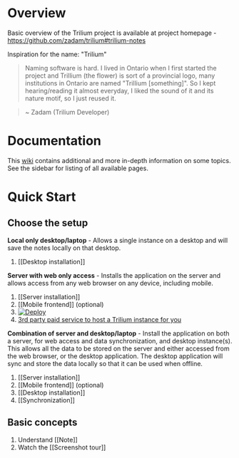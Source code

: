 # Overview
Basic overview of the Trilium project is available at project homepage - https://github.com/zadam/trilium#trilium-notes

Inspiration for the name: "Trilium"
> Naming software is hard. I lived in Ontario when I first started the project and Trillium (the flower) is sort of a provincial logo, many institutions in Ontario are named "Trillium [something]". So I kept hearing/reading it almost everyday, I liked the sound of it and its nature motif, so I just reused it.

> ~ Zadam (Trilium Developer)

# Documentation
This [wiki](https://github.com/zadam/trilium/wiki) contains additional and more in-depth information on some topics. See the sidebar for listing of all available pages.

# Quick Start
## Choose the setup

**Local only desktop/laptop** - Allows a single instance on a desktop and will save the notes locally on that desktop.
1. [[Desktop installation]]

**Server with web only access** - Installs the application on the server and allows access from any web browser on any device, including mobile.
1. [[Server installation]]
2. [[Mobile frontend]] (optional)
3. [![Deploy](https://www.herokucdn.com/deploy/button.svg)](https://heroku.com/deploy?template=https://github.com/feilongfl/trilium-heroku)
4. [3rd party paid service to host a Trilium instance for you](https://trilium.cc/paid-hosting)

**Combination of server and desktop/laptop** - Install the application on both a server, for web access and data synchronization, and desktop instance(s). This allows all the data to be stored on the server and either accessed from the web browser, or the desktop application. The desktop application will sync and store the data locally so that it can be used when offline.
1. [[Server installation]]
2. [[Mobile frontend]] (optional)
3. [[Desktop installation]]
4. [[Synchronization]]

## Basic concepts
1. Understand [[Note]]
2. Watch the [[Screenshot tour]]
